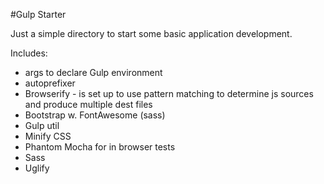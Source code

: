 #Gulp Starter

Just a simple directory to start some basic application development.

Includes: 

* args to declare Gulp environment
* autoprefixer
* Browserify - is set up to use pattern matching to determine js sources and produce multiple dest files
* Bootstrap w. FontAwesome (sass)
* Gulp util
* Minify CSS
* Phantom Mocha for in browser tests
* Sass
* Uglify


